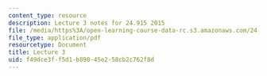 ```yaml
---
content_type: resource
description: Lecture 3 notes for 24.915 2015
file: /media/https%3A/open-learning-course-data-rc.s3.amazonaws.com/24-915-linguistic-phonetics-fall-2015/f49dce3ff5d1b89045e258cb2c762f8d_MIT24_915F15_lec3.pdf
file_type: application/pdf
resourcetype: Document
title: Lecture 3
uid: f49dce3f-f5d1-b890-45e2-58cb2c762f8d
---
```


